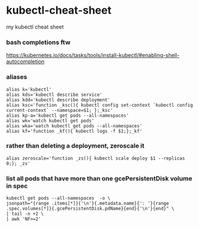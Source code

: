 # kubectl-cheat-sheet
my kubectl cheat sheet

### bash completions ftw
https://kubernetes.io/docs/tasks/tools/install-kubectl/#enabling-shell-autocompletion

### aliases
```
alias k='kubectl'
alias kds='kubectl describe service'
alias kdd='kubectl describe deployment'
alias ksc='function _ksc(){ kubectl config set-context `kubectl config current-context` --namespace=$1; };_ksc'
alias kp-a='kubectl get pods --all-namespaces'
alias wk='watch kubectl get pods'
alias wka='watch kubectl get pods --all-namespaces'
alias kf='function _kf(){ kubectl logs -f $1;};_kf'
```

### rather than deleting a deployment, zeroscale it
```
alias zeroscale='function _zs(){ kubectl scale deploy $1 --replicas 0;}; _zs'
```
### list all pods that have more than one gcePersistentDisk volume in spec
```
kubectl get pods --all-namespaces  -o \
jsonpath="{range .items[*]}{'\n'}{.metadata.name}{': '}{range .spec.volumes[*]}{.gcePersistentDisk.pdName}{end}{'\n'}{end}" \
| tail -n +2 \
| awk 'NF>=2'
```
